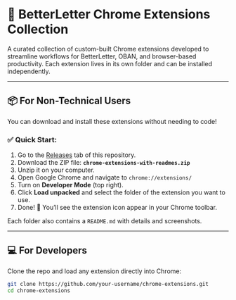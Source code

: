 # 🧩 BetterLetter Chrome Extensions Collection

A curated collection of custom-built Chrome extensions developed to streamline workflows for BetterLetter, OBAN, and browser-based productivity. Each extension lives in its own folder and can be installed independently.

---

## 📦 For Non-Technical Users

You can download and install these extensions without needing to code!

### ✅ Quick Start:
1. Go to the [Releases](../../releases) tab of this repository.
2. Download the ZIP file: **`chrome-extensions-with-readmes.zip`**
3. Unzip it on your computer.
4. Open Google Chrome and navigate to `chrome://extensions/`
5. Turn on **Developer Mode** (top right).
6. Click **Load unpacked** and select the folder of the extension you want to use.
7. Done! 🎉 You’ll see the extension icon appear in your Chrome toolbar.

Each folder also contains a `README.md` with details and screenshots.

---

## 💻 For Developers

Clone the repo and load any extension directly into Chrome:

```bash
git clone https://github.com/your-username/chrome-extensions.git
cd chrome-extensions

